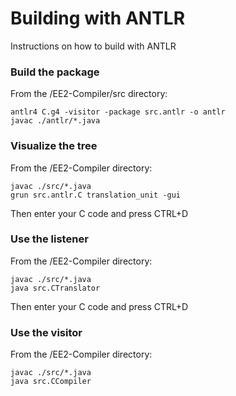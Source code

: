 # Building with ANTLR

Instructions on how to build with ANTLR

### Build the package

From the /EE2-Compiler/src directory:

```
antlr4 C.g4 -visitor -package src.antlr -o antlr
javac ./antlr/*.java
```

### Visualize the tree

From the /EE2-Compiler directory:

```
javac ./src/*.java
grun src.antlr.C translation_unit -gui
```

Then enter your C code and press CTRL+D

### Use the listener

From the /EE2-Compiler directory:

```
javac ./src/*.java
java src.CTranslator
```

Then enter your C code and press CTRL+D

### Use the visitor

From the /EE2-Compiler directory:

```
javac ./src/*.java
java src.CCompiler
```